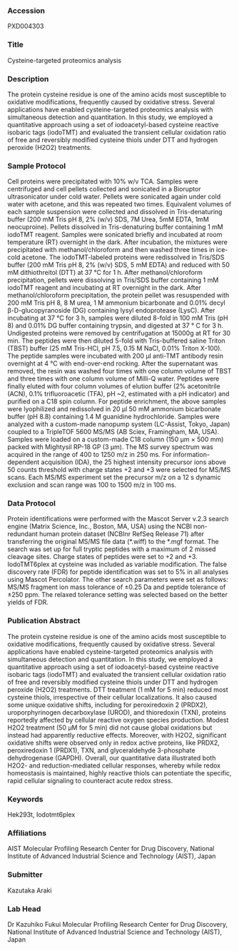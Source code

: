 ### Accession
PXD004303

### Title
Cysteine-targeted proteomics analysis

### Description
The protein cysteine residue is one of the amino acids most susceptible to oxidative modifications, frequently caused by oxidative stress. Several applications have enabled cysteine-targeted proteomics analysis with simultaneous detection and quantitation. In this study, we employed a quantitative approach using a set of iodoacetyl-based cysteine reactive isobaric tags (iodoTMT) and evaluated the transient cellular oxidation ratio of free and reversibly modified cysteine thiols under DTT and hydrogen peroxide (H2O2) treatments.

### Sample Protocol
Cell proteins were precipitated with 10% w/v TCA. Samples were centrifuged and cell pellets collected and sonicated in a Bioruptor ultrasonicator under cold water. Pellets were sonicated again under cold water with acetone, and this was repeated two times. Equivalent volumes of each sample suspension were collected and dissolved in Tris-denaturing buffer (200 mM Tris pH 8, 2% (w/v) SDS, 7M Urea, 5mM EDTA, 1mM neocuproine). Pellets dissolved in Tris-denaturing buffer containing 1 mM iodoTMT reagent. Samples were sonicated briefly and incubated at room temperature (RT) overnight in the dark. After incubation, the mixtures were precipitated with methanol/chloroform and then washed three times in ice-cold acetone. The iodoTMT-labeled proteins were redissolved in Tris/SDS buffer (200 mM Tris pH 8, 2% (w/v) SDS, 5 mM EDTA) and reduced with 50 mM dithiothreitol (DTT) at 37 °C for 1 h. After methanol/chloroform precipitation, pellets were dissolving in Tris/SDS buffer containing 1 mM iodoTMT reagent and incubating at RT overnight in the dark. After methanol/chloroform precipitation, the protein pellet was resuspended with 200 mM Tris pH 8, 8 M urea, 1 M ammonium bicarbonate and 0.01% decyl β-D-glucopyranoside (DG) containing lysyl endoprotease (LysC). After incubating at 37 °C for 3 h, samples were diluted 8-fold in 100 mM Tris (pH 8) and 0.01% DG buffer containing trypsin, and digested at 37 ° C for 3 h. Undigested proteins were removed by centrifugation at 15000g at RT for 30 min. The peptides were then diluted 5-fold with Tris-buffered saline Triton (TBST) buffer (25 mM Tris-HCl, pH 7.5, 0.15 M NaCl, 0.01% Triton X-100). The peptide samples were incubated with 200 μl anti-TMT antibody resin overnight at 4 °C with end-over-end rocking. After the supernatant was removed, the resin was washed four times with one column volume of TBST and three times with one column volume of Milli-Q water. Peptides were finally eluted with four column volumes of elution buffer (2% acetonitrile (ACN), 0.1% trifluoroacetic (TFA), pH ~2, estimated with a pH indicator) and purified on a C18 spin column. For peptide enrichment, the above samples were lyophilized and redissolved in 20 μl 50 mM ammonium bicarbonate buffer (pH 8.8) containing 1.4 M guanidine hydrochloride. Samples were analyzed with a custom-made nanopump system (LC-Assist, Tokyo, Japan) coupled to a TripleTOF 5600 MS/MS (AB Sciex, Framingham, MA, USA). Samples were loaded on a custom-made C18 column (150 μm × 500 mm) packed with Mightysil RP-18 GP (3 μm). The MS survey spectrum was acquired in the range of 400 to 1250 m/z in 250 ms. For information-dependent acquisition (IDA), the 25 highest intensity precursor ions above 50 counts threshold with charge states +2 and +3 were selected for MS/MS scans. Each MS/MS experiment set the precursor m/z on a 12 s dynamic exclusion and scan range was 100 to 1500 m/z in 100 ms.

### Data Protocol
Protein identifications were performed with the Mascot Server v.2.3 search engine (Matrix Science, Inc., Boston, MA, USA) using the NCBI non-redundant human protein dataset (NCBInr RefSeq Release 71) after transferring the original MS/MS file data (*.wiff) to the *.mgf format. The search was set up for full tryptic peptides with a maximum of 2 missed cleavage sites. Charge states of peptides were set to +2 and +3. IodoTMT6plex at cysteine was included as variable modification. The false discovery rate (FDR) for peptide identification was set to 5% in all analyses using Mascot Percolator. The other search parameters were set as follows: MS/MS fragment ion mass tolerance of ±0.25 Da and peptide tolerance of ±250 ppm. The relaxed tolerance setting was selected based on the better yields of FDR.

### Publication Abstract
The protein cysteine residue is one of the amino acids most susceptible to oxidative modifications, frequently caused by oxidative stress. Several applications have enabled cysteine-targeted proteomics analysis with simultaneous detection and quantitation. In this study, we employed a quantitative approach using a set of iodoacetyl-based cysteine reactive isobaric tags (iodoTMT) and evaluated the transient cellular oxidation ratio of free and reversibly modified cysteine thiols under DTT and hydrogen peroxide (H2O2) treatments. DTT treatment (1 mM for 5 min) reduced most cysteine thiols, irrespective of their cellular localizations. It also caused some unique oxidative shifts, including for peroxiredoxin 2 (PRDX2), uroporphyrinogen decarboxylase (UROD), and thioredoxin (TXN), proteins reportedly affected by cellular reactive oxygen species production. Modest H2O2 treatment (50 &#x3bc;M for 5 min) did not cause global oxidations but instead had apparently reductive effects. Moreover, with H2O2, significant oxidative shifts were observed only in redox active proteins, like PRDX2, peroxiredoxin 1 (PRDX1), TXN, and glyceraldehyde 3-phosphate dehydrogenase (GAPDH). Overall, our quantitative data illustrated both H2O2- and reduction-mediated cellular responses, whereby while redox homeostasis is maintained, highly reactive thiols can potentiate the specific, rapid cellular signaling to counteract acute redox stress.

### Keywords
Hek293t, Iodotmt6plex

### Affiliations
AIST
Molecular Profiling Research Center for Drug Discovery, National Institute of Advanced Industrial Science and Technology (AIST), Japan

### Submitter
Kazutaka Araki

### Lab Head
Dr Kazuhiko Fukui
Molecular Profiling Research Center for Drug Discovery, National Institute of Advanced Industrial Science and Technology (AIST), Japan


